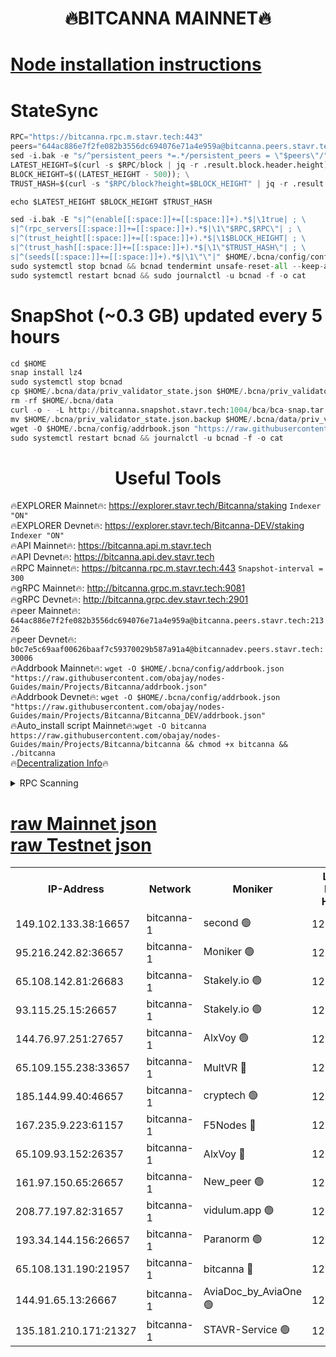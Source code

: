 <h1 align="center"> 🔥BITCANNA MAINNET🔥</h1>


[Node installation instructions](https://github.com/obajay/nodes-Guides/tree/main/Projects/Bitcanna)
=

# StateSync
```python
RPC="https://bitcanna.rpc.m.stavr.tech:443"
peers="644ac886e7f2fe082b3556dc694076e71a4e959a@bitcanna.peers.stavr.tech:21326"
sed -i.bak -e "s/^persistent_peers *=.*/persistent_peers = \"$peers\"/" $HOME/.bcna/config/config.toml
LATEST_HEIGHT=$(curl -s $RPC/block | jq -r .result.block.header.height); \
BLOCK_HEIGHT=$((LATEST_HEIGHT - 500)); \
TRUST_HASH=$(curl -s "$RPC/block?height=$BLOCK_HEIGHT" | jq -r .result.block_id.hash)

echo $LATEST_HEIGHT $BLOCK_HEIGHT $TRUST_HASH

sed -i.bak -E "s|^(enable[[:space:]]+=[[:space:]]+).*$|\1true| ; \
s|^(rpc_servers[[:space:]]+=[[:space:]]+).*$|\1\"$RPC,$RPC\"| ; \
s|^(trust_height[[:space:]]+=[[:space:]]+).*$|\1$BLOCK_HEIGHT| ; \
s|^(trust_hash[[:space:]]+=[[:space:]]+).*$|\1\"$TRUST_HASH\"| ; \
s|^(seeds[[:space:]]+=[[:space:]]+).*$|\1\"\"|" $HOME/.bcna/config/config.toml
sudo systemctl stop bcnad && bcnad tendermint unsafe-reset-all --keep-addr-book
sudo systemctl restart bcnad && sudo journalctl -u bcnad -f -o cat
```
# SnapShot (~0.3 GB) updated every 5 hours
```python
cd $HOME
snap install lz4
sudo systemctl stop bcnad
cp $HOME/.bcna/data/priv_validator_state.json $HOME/.bcna/priv_validator_state.json.backup
rm -rf $HOME/.bcna/data
curl -o - -L http://bitcanna.snapshot.stavr.tech:1004/bca/bca-snap.tar.lz4 | lz4 -c -d - | tar -x -C $HOME/.bcna --strip-components 2
mv $HOME/.bcna/priv_validator_state.json.backup $HOME/.bcna/data/priv_validator_state.json
wget -O $HOME/.bcna/config/addrbook.json "https://raw.githubusercontent.com/obajay/nodes-Guides/main/Projects/Bitcanna/addrbook.json"
sudo systemctl restart bcnad && journalctl -u bcnad -f -o cat
```

 <h1 align="center"> Useful Tools</h1>

🔥EXPLORER Mainnet🔥:    https://explorer.stavr.tech/Bitcanna/staking          `Indexer "ON"` \
🔥EXPLORER Devnet🔥:     https://explorer.stavr.tech/Bitcanna-DEV/staking     `Indexer "ON"` \
🔥API Mainnet🔥:         https://bitcanna.api.m.stavr.tech \
🔥API Devnet🔥:          https://bitcanna.api.dev.stavr.tech \
🔥RPC Mainnet🔥:         https://bitcanna.rpc.m.stavr.tech:443         `Snapshot-interval = 300` \
🔥gRPC Mainnet🔥:        http://bitcanna.grpc.m.stavr.tech:9081 \
🔥gRPC Devnet🔥:         http://bitcanna.grpc.dev.stavr.tech:2901 \
🔥peer Mainnet🔥:        `644ac886e7f2fe082b3556dc694076e71a4e959a@bitcanna.peers.stavr.tech:21326` \
🔥peer Devnet🔥:         `b0c7e5c69aaf00626baaf7c59370029b587a91a4@bitcannadev.peers.stavr.tech:30006` \
🔥Addrbook Mainnet🔥:    ```wget -O $HOME/.bcna/config/addrbook.json "https://raw.githubusercontent.com/obajay/nodes-Guides/main/Projects/Bitcanna/addrbook.json"``` \
🔥Addrbook Devnet🔥:    ```wget -O $HOME/.bcna/config/addrbook.json "https://raw.githubusercontent.com/obajay/nodes-Guides/main/Projects/Bitcanna/Bitcanna_DEV/addrbook.json"``` \
🔥Auto_install script Mainnet🔥:```wget -O bitcanna https://raw.githubusercontent.com/obajay/nodes-Guides/main/Projects/Bitcanna/bitcanna && chmod +x bitcanna && ./bitcanna``` \
🔥[Decentralization Info](https://github.com/obajay/StateSync-snapshots/tree/main/Projects/Bitcanna/Decentralization)🔥


<details>
<summary>RPC Scanning</summary>

<h2 align="center"> We scan nodes in real time every 4 hours. And we provide the final result of RPC endpoints.
We cannot influence the operation of these nodes in any way. </h2>


```python
If Voting Power is higher than 0 --> then the Node is a validator of the network and may be subject to attack and be a potential threat to the chain.
```
```python
We marked such validators with a red symbol
```

</details>

[raw Mainnet json](https://rpc-check.bcam.stavr.tech/bcam/rpc-bcam-result.json) \
[raw Testnet json](https://github.com/obajay/StateSync-snapshots/tree/main/Projects/Bitcanna/Rpc-Check-Testnet)
=



<table><tr><th>IP-Address</th><th>Network</th><th>Moniker</th><th>Latest Block Height</th><th>Earliest Block Height</th><th>Catching Up</th><th>Tx Index</th><th>Voting Power</th><th>Scan Time</th></tr><tr><td>149.102.133.38:16657</td><td>bitcanna-1</td><td>second 🟢</td><td>12920649</td><td>1</td><td>False</td><td>on</td><td>0</td><td>2024-03-08T15:31:15.686141205UTC</td></tr><tr><td>95.216.242.82:36657</td><td>bitcanna-1</td><td>Moniker 🟢</td><td>12920638</td><td>5776907</td><td>False</td><td>on</td><td>0</td><td>2024-03-08T15:30:12.260659830UTC</td></tr><tr><td>65.108.142.81:26683</td><td>bitcanna-1</td><td>Stakely.io 🟢</td><td>12920642</td><td>6152001</td><td>False</td><td>on</td><td>0</td><td>2024-03-08T15:30:35.459941837UTC</td></tr><tr><td>93.115.25.15:26657</td><td>bitcanna-1</td><td>Stakely.io 🟢</td><td>12920641</td><td>6520001</td><td>False</td><td>on</td><td>0</td><td>2024-03-08T15:30:31.065064953UTC</td></tr><tr><td>144.76.97.251:27657</td><td>bitcanna-1</td><td>AlxVoy 🟢</td><td>12920647</td><td>8805201</td><td>False</td><td>on</td><td>0</td><td>2024-03-08T15:31:05.143516221UTC</td></tr><tr><td>65.109.155.238:33657</td><td>bitcanna-1</td><td>MultVR 🔴</td><td>12862073</td><td>9933415</td><td>False</td><td>on</td><td>353850</td><td>2024-03-08T15:30:43.024004855UTC</td></tr><tr><td>185.144.99.40:46657</td><td>bitcanna-1</td><td>cryptech 🟢</td><td>12920637</td><td>11528001</td><td>False</td><td>on</td><td>0</td><td>2024-03-08T15:30:07.852619643UTC</td></tr><tr><td>167.235.9.223:61157</td><td>bitcanna-1</td><td>F5Nodes 🔴</td><td>12920644</td><td>12084001</td><td>False</td><td>on</td><td>570</td><td>2024-03-08T15:30:45.283185148UTC</td></tr><tr><td>65.109.93.152:26357</td><td>bitcanna-1</td><td>AlxVoy 🔴</td><td>12920649</td><td>12109301</td><td>False</td><td>on</td><td>1391822</td><td>2024-03-08T15:31:16.221053729UTC</td></tr><tr><td>161.97.150.65:26657</td><td>bitcanna-1</td><td>New_peer 🟢</td><td>12920642</td><td>12254001</td><td>False</td><td>on</td><td>0</td><td>2024-03-08T15:30:35.749534324UTC</td></tr><tr><td>208.77.197.82:31657</td><td>bitcanna-1</td><td>vidulum.app 🟢</td><td>12920643</td><td>12386934</td><td>False</td><td>on</td><td>0</td><td>2024-03-08T15:30:38.511914197UTC</td></tr><tr><td>193.34.144.156:26657</td><td>bitcanna-1</td><td>Paranorm 🟢</td><td>12920645</td><td>12697701</td><td>False</td><td>on</td><td>0</td><td>2024-03-08T15:30:52.024567031UTC</td></tr><tr><td>65.108.131.190:21957</td><td>bitcanna-1</td><td>bitcanna 🔴</td><td>12920645</td><td>12820645</td><td>False</td><td>on</td><td>419639</td><td>2024-03-08T15:30:49.751587556UTC</td></tr><tr><td>144.91.65.13:26667</td><td>bitcanna-1</td><td>AviaDoc_by_AviaOne 🟢</td><td>12920646</td><td>12910501</td><td>False</td><td>on</td><td>0</td><td>2024-03-08T15:31:00.537146309UTC</td></tr><tr><td>135.181.210.171:21327</td><td>bitcanna-1</td><td>STAVR-Service 🟢</td><td>12920647</td><td>12919101</td><td>False</td><td>on</td><td>0</td><td>2024-03-08T15:31:04.919759809UTC</td></tr></table>
